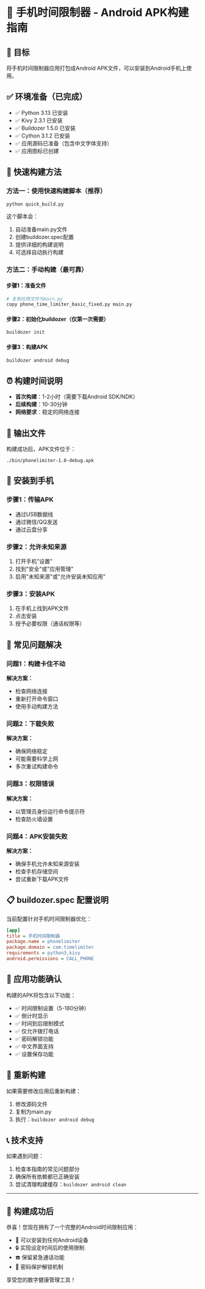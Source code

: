 # 📱 手机时间限制器 - Android APK构建指南

## 🎯 目标
将手机时间限制器应用打包成Android APK文件，可以安装到Android手机上使用。

## ✅ 环境准备（已完成）
- ✅ Python 3.13 已安装
- ✅ Kivy 2.3.1 已安装
- ✅ Buildozer 1.5.0 已安装
- ✅ Cython 3.1.2 已安装
- ✅ 应用源码已准备（包含中文字体支持）
- ✅ 应用图标已创建

## 🚀 快速构建方法

### 方法一：使用快速构建脚本（推荐）
```bash
python quick_build.py
```

这个脚本会：
1. 自动准备main.py文件
2. 创建buildozer.spec配置
3. 提供详细的构建说明
4. 可选择自动执行构建

### 方法二：手动构建（最可靠）

#### 步骤1：准备文件
```bash
# 复制应用文件为main.py
copy phone_time_limiter_basic_fixed.py main.py
```

#### 步骤2：初始化buildozer（仅第一次需要）
```bash
buildozer init
```

#### 步骤3：构建APK
```bash
buildozer android debug
```

## ⏰ 构建时间说明
- **首次构建**：1-2小时（需要下载Android SDK/NDK）
- **后续构建**：10-30分钟
- **网络要求**：稳定的网络连接

## 📁 输出文件
构建成功后，APK文件位于：
```
./bin/phonelimiter-1.0-debug.apk
```

## 📲 安装到手机

### 步骤1：传输APK
- 通过USB数据线
- 通过微信/QQ发送
- 通过云盘分享

### 步骤2：允许未知来源
1. 打开手机"设置"
2. 找到"安全"或"应用管理"
3. 启用"未知来源"或"允许安装未知应用"

### 步骤3：安装APK
1. 在手机上找到APK文件
2. 点击安装
3. 授予必要权限（通话权限等）

## 🔧 常见问题解决

### 问题1：构建卡住不动
**解决方案：**
- 检查网络连接
- 重新打开命令窗口
- 使用手动构建方法

### 问题2：下载失败
**解决方案：**
- 确保网络稳定
- 可能需要科学上网
- 多次重试构建命令

### 问题3：权限错误
**解决方案：**
- 以管理员身份运行命令提示符
- 检查防火墙设置

### 问题4：APK安装失败
**解决方案：**
- 确保手机允许未知来源安装
- 检查手机存储空间
- 尝试重新下载APK文件

## 📋 buildozer.spec 配置说明

当前配置针对手机时间限制器优化：
```ini
[app]
title = 手机时间限制器
package.name = phonelimiter
package.domain = com.timelimiter
requirements = python3,kivy
android.permissions = CALL_PHONE
```

## 🎯 应用功能确认

构建的APK将包含以下功能：
- ✅ 时间限制设置（5-180分钟）
- ✅ 倒计时显示
- ✅ 时间到后限制模式
- ✅ 仅允许拨打电话
- ✅ 密码解锁功能
- ✅ 中文界面支持
- ✅ 设置保存功能

## 🔄 重新构建

如果需要修改应用后重新构建：
1. 修改源码文件
2. 复制为main.py
3. 执行：`buildozer android debug`

## 📞 技术支持

如果遇到问题：
1. 检查本指南的常见问题部分
2. 确保所有依赖都已正确安装
3. 尝试清理构建缓存：`buildozer android clean`

---

## 🎉 构建成功后

恭喜！您现在拥有了一个完整的Android时间限制应用：
- 📱 可以安装到任何Android设备
- 🔒 实现设定时间后的使用限制
- ☎️ 保留紧急通话功能
- 🔐 密码保护解锁机制

享受您的数字健康管理工具！